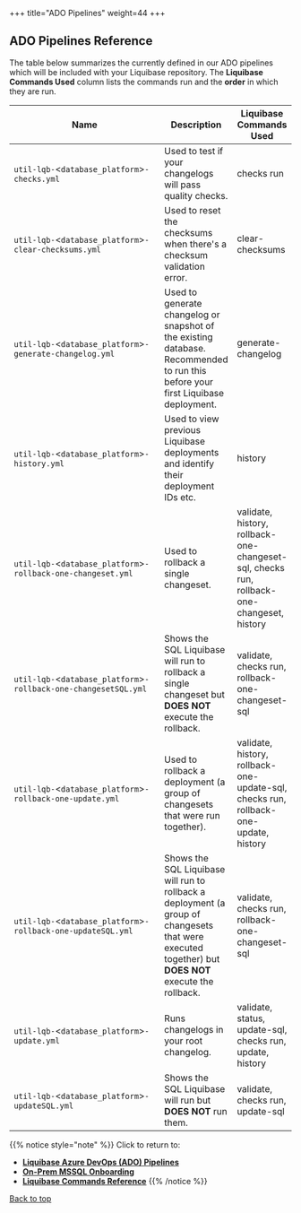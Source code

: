 +++
title="ADO Pipelines"
weight=44
+++

## ADO Pipelines Reference
The table below summarizes the currently defined in our ADO pipelines which will be included with your Liquibase repository. The **Liquibase Commands Used** column lists the commands run and the **order** in which they are run.

<style>
table th:first-of-type {
    width: 60%;
}
table th:nth-of-type(2) {
    width: 20%;
}
table th:nth-of-type(3) {
    width: 20%;
}
</style>

| **Name**  | **Description**   | **Liquibase Commands Used**   |
|  ---   |  ---   |  ---   |
| `util-lqb-`<`database_platform`>`-checks.yml` | Used to test if your changelogs will pass quality checks. | checks run |
| `util-lqb-`<`database_platform`>`-clear-checksums.yml` | Used to reset the checksums when there's a checksum validation error. | clear-checksums |
| `util-lqb-`<`database_platform`>`-generate-changelog.yml` | Used to generate changelog or snapshot of the existing database. Recommended to run this before your first Liquibase deployment. | generate-changelog |
| `util-lqb-`<`database_platform`>`-history.yml` | Used to view previous Liquibase deployments and identify their deployment IDs etc. | history |
| `util-lqb-`<`database_platform`>`-rollback-one-changeset.yml`   |  Used to rollback a single changeset. | validate, history, rollback-one-changeset-sql, checks run,  rollback-one-changeset, history |
| `util-lqb-`<`database_platform`>`-rollback-one-changesetSQL.yml` | Shows the SQL Liquibase will run to rollback a single changeset but **DOES NOT** execute the rollback. | validate, checks run, rollback-one-changeset-sql |
| `util-lqb-`<`database_platform`>`-rollback-one-update.yml` | Used to rollback a deployment (a group of changesets that were run together). | validate, history, rollback-one-update-sql, checks run,  rollback-one-update, history |
| `util-lqb-`<`database_platform`>`-rollback-one-updateSQL.yml` | Shows the SQL Liquibase will run to rollback a deployment (a group of changesets that were executed together) but **DOES NOT** execute the rollback. | validate, checks run, rollback-one-changeset-sql |
| `util-lqb-`<`database_platform`>`-update.yml` | Runs changelogs in your root changelog. | validate, status, update-sql, checks run, update, history  |
| `util-lqb-`<`database_platform`>`-updateSQL.yml` | Shows the SQL Liquibase will run but **DOES NOT** run them. | validate, checks run, update-sql |

{{% notice style="note" %}}
Click to return to:
- [**Liquibase Azure DevOps (ADO) Pipelines**](../how-tos/lqb_22_ht_ado_pipelines.html)
- [**On-Prem MSSQL Onboarding**](../how-tos/lqb_21_ht_mssql_onbrding.html)
- [**Liquibase Commands Reference**](#liquibase-commands-reference)
{{% /notice %}}

[Back to top](#ado-pipelines-reference)

